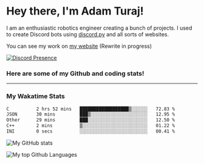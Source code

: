 # Hey there, I'm Adam Turaj!

I am an enthusiastic robotics engineer creating a bunch of projects. I used to create Discord bots using [discord.py](https://github.com/Rapptz/discord.py) and all sorts of websites.

You can see my work on [my website](https://adamturaj.com) (Rewrite in progress)

[![Discord Presence](https://lanyard.cnrad.dev/api/374147012599218176)](https://discord.com/users/374147012599218176)

### Here are some of my Github and coding stats!

---
### My Wakatime Stats
<!--START_SECTION:waka-->

```txt
C          2 hrs 52 mins   ██████████████████▒░░░░░░   72.83 %
JSON       30 mins         ███▒░░░░░░░░░░░░░░░░░░░░░   12.95 %
Other      29 mins         ███░░░░░░░░░░░░░░░░░░░░░░   12.50 %
C++        2 mins          ▒░░░░░░░░░░░░░░░░░░░░░░░░   01.22 %
INI        0 secs          ░░░░░░░░░░░░░░░░░░░░░░░░░   00.41 %
```

<!--END_SECTION:waka-->

![My GitHub stats](https://github-readme-stats.vercel.app/api?username=AdamTuraj&count_private=true&theme=dark)

![My top Github Languages](https://github-readme-stats.vercel.app/api/top-langs/?username=AdamTuraj&layout=compact&count_private=true&theme=dark)

